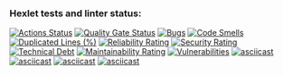### Hexlet tests and linter status:
[![Actions Status](https://github.com/christina-migina/python-project-49/actions/workflows/hexlet-check.yml/badge.svg)](https://github.com/christina-migina/python-project-49/actions)
[![Quality Gate Status](https://sonarcloud.io/api/project_badges/measure?project=christina-migina_python-project-49&metric=alert_status)](https://sonarcloud.io/summary/new_code?id=christina-migina_python-project-49)
[![Bugs](https://sonarcloud.io/api/project_badges/measure?project=christina-migina_python-project-49&metric=bugs)](https://sonarcloud.io/summary/new_code?id=christina-migina_python-project-49)
[![Code Smells](https://sonarcloud.io/api/project_badges/measure?project=christina-migina_python-project-49&metric=code_smells)](https://sonarcloud.io/summary/new_code?id=christina-migina_python-project-49)
[![Duplicated Lines (%)](https://sonarcloud.io/api/project_badges/measure?project=christina-migina_python-project-49&metric=duplicated_lines_density)](https://sonarcloud.io/summary/new_code?id=christina-migina_python-project-49)
[![Reliability Rating](https://sonarcloud.io/api/project_badges/measure?project=christina-migina_python-project-49&metric=reliability_rating)](https://sonarcloud.io/summary/new_code?id=christina-migina_python-project-49)
[![Security Rating](https://sonarcloud.io/api/project_badges/measure?project=christina-migina_python-project-49&metric=security_rating)](https://sonarcloud.io/summary/new_code?id=christina-migina_python-project-49)
[![Technical Debt](https://sonarcloud.io/api/project_badges/measure?project=christina-migina_python-project-49&metric=sqale_index)](https://sonarcloud.io/summary/new_code?id=christina-migina_python-project-49)
[![Maintainability Rating](https://sonarcloud.io/api/project_badges/measure?project=christina-migina_python-project-49&metric=sqale_rating)](https://sonarcloud.io/summary/new_code?id=christina-migina_python-project-49)
[![Vulnerabilities](https://sonarcloud.io/api/project_badges/measure?project=christina-migina_python-project-49&metric=vulnerabilities)](https://sonarcloud.io/summary/new_code?id=christina-migina_python-project-49)
[![asciicast](https://asciinema.org/a/dqlc47TG45Mjvhlnt4l69RJHl.svg)](https://asciinema.org/a/dqlc47TG45Mjvhlnt4l69RJHl)
[![asciicast](https://asciinema.org/a/ZeaNU51OhcVXJ9jmuVqdBsEDe.svg)](https://asciinema.org/a/ZeaNU51OhcVXJ9jmuVqdBsEDe)
[![asciicast](https://asciinema.org/a/XyGhHi1nw0iLVmzlVoTQboC87.svg)](https://asciinema.org/a/XyGhHi1nw0iLVmzlVoTQboC87)
[![asciicast](https://asciinema.org/a/vAloSMv9ecjAovncziuG7djqj.svg)](https://asciinema.org/a/vAloSMv9ecjAovncziuG7djqj)
